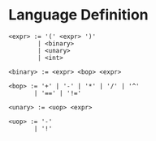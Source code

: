 
# Language Definition

```bnf
<expr> := '(' <expr> ')'
        | <binary>
        | <unary>
        | <int>
```

```bnf
<binary> := <expr> <bop> <expr>

<bop> := '+' | '-' | '*' | '/' | '^'
       | '==' | '!='
```

```bnf
<unary> := <uop> <expr>

<uop> := '-'
       | '!'
```
